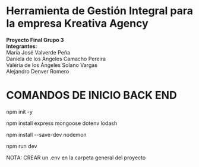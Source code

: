 # Herramienta de Gestión Integral para la empresa Kreativa Agency

**Proyecto Final Grupo 3** <br>
**Integrantes:**<br>
María José Valverde Peña <br>
Daniela de los Ángeles Camacho Pereira <br>
Valeria de los Ángeles Solano Vargas <br>
Alejandro Denver Romero <br>

# COMANDOS DE INICIO BACK END

npm init -y

npm install express mongoose dotenv lodash

npm install --save-dev nodemon

npm run dev

NOTA: CREAR un .env en la carpeta general del proyecto
